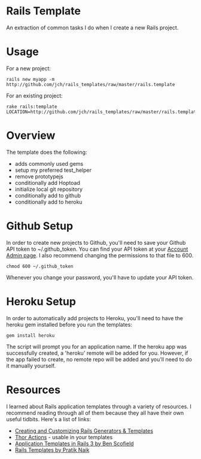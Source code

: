 # Rails Template

An extraction of common tasks I do when I create a new Rails project.

# Usage

For a new project:

    rails new myapp -m http://github.com/jch/rails_templates/raw/master/rails.template

For an existing project:

    rake rails:template LOCATION=http://github.com/jch/rails_templates/raw/master/rails.template

# Overview

The template does the following:

* adds commonly used gems
* setup my preferred test_helper
* remove prototypejs
* conditionally add Hoptoad
* initialize local git repository
* conditionally add to github
* conditionally add to heroku

# Github Setup

In order to create new projects to Github, you'll need to save your
Github API token to ~/.github_token. You can find your API token at
your [Account Admin page](https://github.com/account/admin). I also
recommend changing the permissions to that file to 600.

    chmod 600 ~/.github_token

Whenever you change your password, you'll have to update your API
token.

# Heroku Setup

In order to automatically add projects to Heroku, you'll need to have
the heroku gem installed before you run the templates:

    gem install heroku

The script will prompt you for an application name. If the heroku app
was successfully created, a 'heroku' remote will be added for
you. However, if the app failed to create, no remote repo will be
added and you'll need to do it manually yourself.

# Resources

I learned about Rails application templates through a variety of
resources. I recommend reading through all of them because they all
have their own useful tidbits.  Here's a list of links:

* [Creating and Customizing Rails Generators & Templates](http://guides.rubyonrails.org/generators.html)
* [Thor Actions](http://rdoc.info/github/wycats/thor/master/Thor/Actions.html) - usable in your templates
* [Application Templates in Rails 3 by Ben Scofield](http://benscofield.com/2009/09/application-templates-in-rails-3/)
* [Rails Templates by Pratik Naik](http://m.onkey.org/rails-templates)

